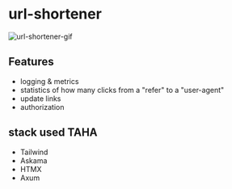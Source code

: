 # url-shortener

![url-shortener-gif](https://github.com/abd0-omar/url-shortener/assets/128975938/65f8230d-8a6b-4366-a9d7-92b79084e195)

## Features
- logging & metrics
- statistics of how many clicks from a "refer" to a "user-agent"
- update links
- authorization

## stack used TAHA
- Tailwind
- Askama
- HTMX
- Axum
